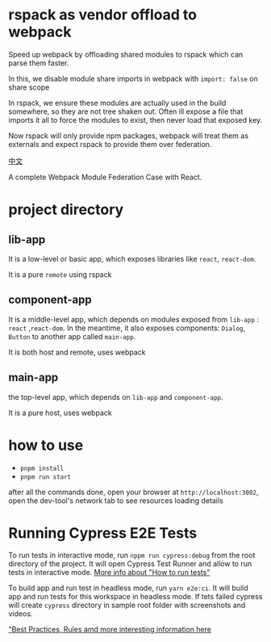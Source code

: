 # rspack as vendor offload to webpack

Speed up webpack by offloading shared modules to rspack which can parse them faster.

In this, we disable module share imports in webpack with
`import: false` on share scope

In rspack, we ensure these modules are actually used in the build somewhere, so they are not tree shaken out.
Often ill expose a file that imports it all to force the modules to exist, then never load that exposed key.

Now rspack will only provide npm packages, webpack will treat them as externals and expect rspack to provide them over federation.

[中文](./README_zh-cn.md)

A complete Webpack Module Federation Case with React.

# project directory

## lib-app

It is a low-level or basic app, which exposes libraries like `react`, `react-dom`.

It is a pure `remote` using rspack

## component-app

It is a middle-level app, which depends on modules exposed from `lib-app` : `react` ,`react-dom`. In the meantime, it also exposes components: `Dialog`, `Button` to another app called `main-app`.

It is both host and remote, uses webpack

## main-app

the top-level app, which depends on `lib-app` and `component-app`.

It is a pure host, uses webpack

# how to use

- `pnpm install`
- `pnpm run start`

after all the commands done, open your browser at `http://localhost:3002`, open the dev-tool's network tab to see resources loading details

# Running Cypress E2E Tests

To run tests in interactive mode, run `nppm run cypress:debug` from the root directory of the project. It will open Cypress Test Runner and allow to run tests in interactive mode. [More info about "How to run tests"](../../cypress/README.md#how-to-run-tests)

To build app and run test in headless mode, run `yarn e2e:ci`. It will build app and run tests for this workspace in headless mode. If tets failed cypress will create `cypress` directory in sample root folder with screenshots and videos.

["Best Practices, Rules amd more interesting information here](../../cypress/README.md)
